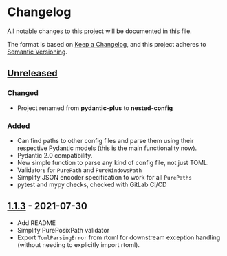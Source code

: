 # Changelog

All notable changes to this project will be documented in this file.

The format is based on [Keep a Changelog](https://keepachangelog.com/en/1.1.0/),
and this project adheres to [Semantic Versioning](https://semver.org/spec/v2.0.0.html).

## [Unreleased]

### Changed

- Project renamed from **pydantic-plus** to **nested-config**

### Added

- Can find paths to other config files and parse them using their respective Pydantic
  models (this is the main functionality now).
- Pydantic 2.0 compatibility.
- New simple function to parse any kind of config file, not just TOML.
- Validators for `PurePath` and `PureWindowsPath`
- Simplify JSON encoder specification to work for all `PurePaths`
- pytest and mypy checks, checked with GitLab CI/CD

## [1.1.3] - 2021-07-30

- Add README
- Simplify PurePosixPath validator
- Export `TomlParsingError` from rtoml for downstream exception handling (without needing to explicitly
  import rtoml).

[Unreleased]: https://gitlab.com/osu-nrsg/nested-config/-/compare/v1.1.3...master
[1.1.3]: https://gitlab.com/osu-nrsg/nested-config/-/tags/v1.1.3
